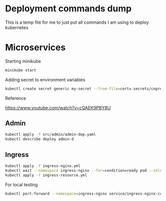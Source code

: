 # Deployment commands dump

This is a temp file for me to just put all commands I am using to deploy kubernetes

# Microservices

Starting minikube

```bash
minikube start
```

Adding secret to environment variables

```bash
kubectl create secret generic my-secret --from-file=cert=.secrets/cnproject-381016-3aa6da06c093.json
```

Reference

https://www.youtube.com/watch?v=cQAEK9PBY8U

## Admin

```bash
kubectl apply -f src/admin/admin-dep.yaml
kubectl describe deploy admin-d
```



## Ingress

```bash
kubectl apply -f ingress-nginx.yml
kubectl wait --namespace ingress-nginx --for=condition=ready pod --selector=app.kubernetes.io/component=controller --timeout=120
kubectl apply -f ingress-resource.yml
```

For local testing

``` bash
kubectl port-forward --namespace=ingress-nginx service/ingress-nginx-controller 8080:80
```